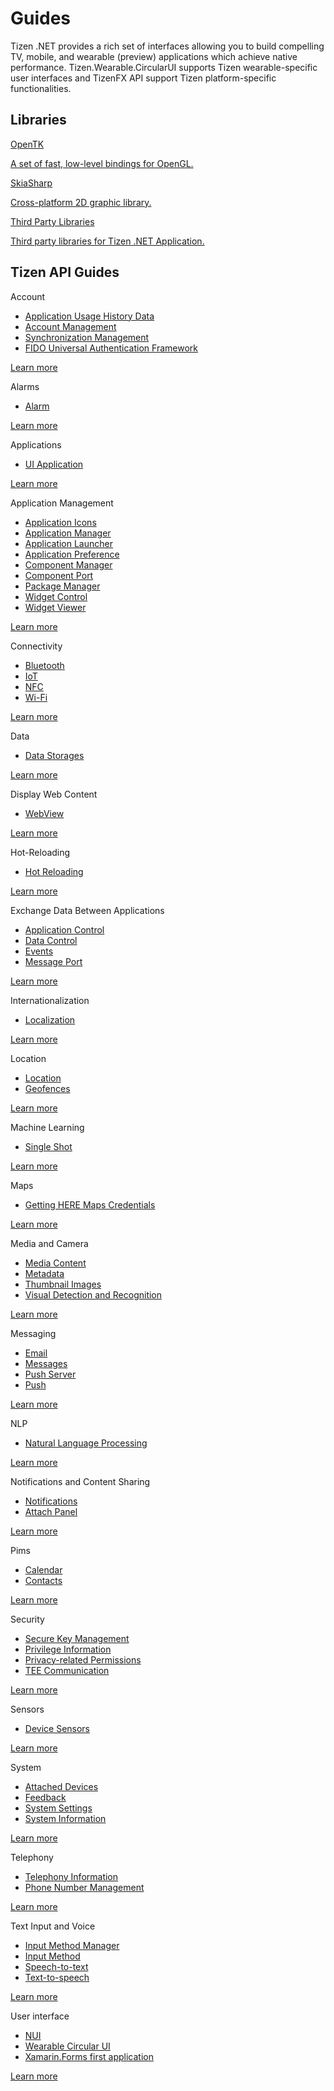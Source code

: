 # Guides

Tizen .NET provides a rich set of interfaces allowing you to build compelling TV, mobile, and wearable (preview) applications which achieve native performance.
Tizen.Wearable.CircularUI supports Tizen wearable-specific user interfaces and TizenFX API support Tizen platform-specific functionalities.

## Libraries

<div class="row cards-container-infra">
    <div class="col col-md-3">
        <a href="libraries/opentk/index.md" class="card card-infra h-100">
            <div class="card-body">
                <p class="h3 card-title">OpenTK</p>
                <p class="card-text">
                    A set of fast, low-level bindings for OpenGL.
                </p>
            </div>
        </a>
    </div>
    <div class="col col-md-3">
        <a href="libraries/skiasharp/index.md" class="card card-infra h-100">
            <div class="card-body">
                <p class="h3 card-title">SkiaSharp</p>
                <p class="card-text">
                    Cross-platform 2D graphic library.
                </p>
            </div>
        </a>
    </div>
     <div class="col col-md-3">
        <a href="libraries/thirdparty/index.md" class="card card-infra h-100">
            <div class="card-body">
                <p class="h3 card-title">Third Party Libraries</p>
                <p class="card-text">
                    Third party libraries for Tizen .NET Application.
                </p>
            </div>
        </a>
    </div>
</div>

## Tizen API Guides

<div class="row cards-container-infra">
    <div class="col col-md-3">
        <div class="card card-infra card-list h-100">
            <div class="card-body">
                <p class="h3 card-title">Account</p>
                <div class="card-text">
                    <ul class="list-infra list-infra-arrow">
                        <li><a href="account/app-history.md">Application Usage History Data</a></li>
                        <li><a href="account/account.md">Account Management</a></li>
                        <li><a href="account/data-sync.md">Synchronization Management</a></li>
                        <li><a href="account/fido.md">FIDO Universal Authentication Framework</a></li>
                    </ul>
                </div>
            </div>
            <div class="card-footer">
                <a class="link-standalone" href="account/overview.md">Learn more</a>
            </div>
        </div>
    </div>
    <div class="col col-md-3">
        <div class="card card-infra card-list h-100">
            <div class="card-body">
                <p class="h3 card-title">Alarms</p>
                <div class="card-text">
                    <ul class="list-infra list-infra-arrow">
                        <li><a href="alarm/alarms.md">Alarm</a></li>
                    </ul>
                </div>
            </div>
            <div class="card-footer">
                <a class="link-standalone" href="alarm/overview.md">Learn more</a>
            </div>
        </div>
    </div>
    <div class="col col-md-3">
        <div class="card card-infra card-list h-100">
            <div class="card-body">
                <p class="h3 card-title">Applications</p>
                <div class="card-text">
                    <ul class="list-infra list-infra-arrow">
                        <li><a href="applications/uiapplication/overview.md">UI Application</a></li>
                    </ul>
                </div>
            </div>
            <div class="card-footer">
                <a class="link-standalone" href="applications/overview.md">Learn more</a>
            </div>
        </div>
    </div>
    <div class="col col-md-3">
        <div class="card card-infra card-list h-100">
            <div class="card-body">
                <p class="h3 card-title">Application Management</p>
                <div class="card-text">
                    <ul class="list-infra list-infra-arrow">
                        <li><a href="app-management/app-icons.md">Application Icons</a></li>
                        <li><a href="app-management/app-manager.md">Application Manager</a></li>
                        <li><a href="app-management/application-launcher.md">Application Launcher</a></li>
                        <li><a href="app-management/application-preference.md">Application Preference</a></li>
                        <li><a href="app-management/component-manager.md">Component Manager</a></li>
                        <li><a href="app-management/component-port.md">Component Port</a></li>
                        <li><a href="app-management/package-manager.md">Package Manager</a></li>
                        <li><a href="app-management/widget-control.md">Widget Control</a></li>
                        <li><a href="app-management/widget-viewer.md">Widget Viewer</a></li>
                    </ul>
                </div>
            </div>
            <div class="card-footer">
                <a class="link-standalone" href="app-management/overview.md">Learn more</a>
            </div>
        </div>
    </div>
    <div class="col col-md-3">
        <div class="card card-infra card-list h-100">
            <div class="card-body">
                <p class="h3 card-title">Connectivity</p>
                <div class="card-text">
                    <ul class="list-infra list-infra-arrow">
                        <li><a href="connectivity/bluetooth.md">Bluetooth</a></li>
                        <li><a href="connectivity/iotcon.md">IoT</a></li>
                        <li><a href="connectivity/nfc.md">NFC</a></li>
                        <li><a href="connectivity/wifi.md">Wi-Fi</a></li>
                    </ul>
                </div>
            </div>
            <div class="card-footer">
                <a class="link-standalone" href="connectivity/overview.md">Learn more</a>
            </div>
        </div>
    </div>
    <div class="col col-md-3">
        <div class="card card-infra card-list h-100">
            <div class="card-body">
                <p class="h3 card-title">Data</p>
                <div class="card-text">
                    <ul class="list-infra list-infra-arrow">
                        <li><a href="data/data-storages.md">Data Storages</a></li>
                    </ul>
                </div>
            </div>
            <div class="card-footer">
                <a class="link-standalone" href="data/overview.md">Learn more</a>
            </div>
        </div>
    </div>
    <div class="col col-md-3">
        <div class="card card-infra card-list h-100">
            <div class="card-body">
                <p class="h3 card-title">Display Web Content</p>
                <div class="card-text">
                    <ul class="list-infra list-infra-arrow">
                        <li><a href="webview/webview.md">WebView</a></li>
                    </ul>
                </div>
            </div>
            <div class="card-footer">
                <a class="link-standalone" href="webview/overview.md">Learn more</a>
            </div>
        </div>
    </div>
    <div class="col col-md-3">
        <div class="card card-infra card-list h-100">
            <div class="card-body">
                <p class="h3 card-title">Hot-Reloading</p>
                <div class="card-text">
                    <ul class="list-infra list-infra-arrow">
                        <li><a href="hot-reloading/overview.md">Hot Reloading</a></li>
                    </ul>
                </div>
            </div>
            <div class="card-footer">
                <a class="link-standalone" href="hot-reloading/overview.md">Learn more</a>
            </div>
        </div>
    </div>
    <div class="col col-md-3">
        <div class="card card-infra card-list h-100">
            <div class="card-body">
                <p class="h3 card-title">Exchange Data Between Applications</p>
                <div class="card-text">
                    <ul class="list-infra list-infra-arrow">
                        <li><a href="exchange-data-between-apps/app-controls.md">Application Control</a></li>
                        <li><a href="exchange-data-between-apps/data-control.md">Data Control</a></li>
                        <li><a href="exchange-data-between-apps/event.md">Events</a></li>
                        <li><a href="exchange-data-between-apps/message-port.md">Message Port</a></li>
                    </ul>
                </div>
            </div>
            <div class="card-footer">
                <a class="link-standalone" href="exchange-data-between-apps/overview.md">Learn more</a>
            </div>
        </div>
    </div>
    <div class="col col-md-3">
        <div class="card card-infra card-list h-100">
            <div class="card-body">
                <p class="h3 card-title">Internationalization</p>
                <div class="card-text">
                    <ul class="list-infra list-infra-arrow">
                        <li><a href="internationalization/localization.md">Localization</a></li>
                    </ul>
                </div>
            </div>
            <div class="card-footer">
                <a class="link-standalone" href="internationalization/overview.md">Learn more</a>
            </div>
        </div>
    </div>
    <div class="col col-md-3">
        <div class="card card-infra card-list h-100">
            <div class="card-body">
                <p class="h3 card-title">Location</p>
                <div class="card-text">
                    <ul class="list-infra list-infra-arrow">
                        <li><a href="location/location.md">Location</a></li>
                        <li><a href="location/geofences.md">Geofences</a></li>
                    </ul>
                </div>
            </div>
            <div class="card-footer">
                <a class="link-standalone" href="location/overview.md">Learn more</a>
            </div>
        </div>
    </div>
    <div class="col col-md-3">
        <div class="card card-infra card-list h-100">
            <div class="card-body">
                <p class="h3 card-title">Machine Learning</p>
                <div class="card-text">
                    <ul class="list-infra list-infra-arrow">
                        <li><a href="machine-learning/singleshot.md">Single Shot</a></li>
                    </ul>
                </div>
            </div>
            <div class="card-footer">
                <a class="link-standalone" href="machine-learning/overview.md">Learn more</a>
            </div>
        </div>
    </div>
    <div class="col col-md-3">
        <div class="card card-infra card-list h-100">
            <div class="card-body">
                <p class="h3 card-title">Maps</p>
                <div class="card-text">
                    <ul class="list-infra list-infra-arrow">
                        <li><a href="maps/here-credentials.md">Getting HERE Maps Credentials</a></li>
                    </ul>
                </div>
            </div>
            <div class="card-footer">
                <a class="link-standalone" href="maps/maps.md">Learn more</a>
            </div>
        </div>
    </div>
    <div class="col col-md-3">
        <div class="card card-infra card-list h-100">
            <div class="card-body">
                <p class="h3 card-title">Media and Camera</p>
                <div class="card-text">
                    <ul class="list-infra list-infra-arrow">
                        <li><a href="multimedia/media-content.md">Media Content</a></li>
                        <li><a href="multimedia/metadata.md">Metadata</a></li>
                        <li><a href="multimedia/thumbnail-images.md">Thumbnail Images</a></li>
                        <li><a href="multimedia/media-vision.md">Visual Detection and Recognition</a></li>
                    </ul>
                </div>
            </div>
            <div class="card-footer">
                <a class="link-standalone" href="multimedia/overview.md">Learn more</a>
            </div>
        </div>
    </div>
    <div class="col col-md-3">
        <div class="card card-infra card-list h-100">
            <div class="card-body">
                <p class="h3 card-title">Messaging</p>
                <div class="card-text">
                    <ul class="list-infra list-infra-arrow">
                        <li><a href="messaging/email.md">Email</a></li>
                        <li><a href="messaging/messages.md">Messages</a></li>
                        <li><a href="messaging/push-server.md">Push Server</a></li>
                        <li><a href="messaging/push.md">Push</a></li>
                    </ul>
                </div>
            </div>
            <div class="card-footer">
                <a class="link-standalone" href="messaging/overview.md">Learn more</a>
            </div>
        </div>
    </div>
    <div class="col col-md-3">
        <div class="card card-infra card-list h-100">
            <div class="card-body">
                <p class="h3 card-title">NLP</p>
                <div class="card-text">
                    <ul class="list-infra list-infra-arrow">
                        <li><a href="nlp/nlp.md">Natural Language Processing</a></li>
                    </ul>
                </div>
            </div>
            <div class="card-footer">
                <a class="link-standalone" href="nlp/overview.md">Learn more</a>
            </div>
        </div>
    </div>
    <div class="col col-md-3">
        <div class="card card-infra card-list h-100">
            <div class="card-body">
                <p class="h3 card-title">Notifications and Content Sharing</p>
                <div class="card-text">
                    <ul class="list-infra list-infra-arrow">
                        <li><a href="notification/noti.md">Notifications</a></li>
                        <li><a href="notification/attach-panel.md">Attach Panel</a></li>
                    </ul>
                </div>
            </div>
            <div class="card-footer">
                <a class="link-standalone" href="notification/overview.md">Learn more</a>
            </div>
        </div>
    </div>
    <div class="col col-md-3">
        <div class="card card-infra card-list h-100">
            <div class="card-body">
                <p class="h3 card-title">Pims</p>
                <div class="card-text">
                    <ul class="list-infra list-infra-arrow">
                        <li><a href="pims/calendar.md">Calendar</a></li>
                        <li><a href="pims/contacts.md">Contacts</a></li>
                    </ul>
                </div>
            </div>
            <div class="card-footer">
                <a class="link-standalone" href="pims/overview.md">Learn more</a>
            </div>
        </div>
    </div>
    <div class="col col-md-3">
        <div class="card card-infra card-list h-100">
            <div class="card-body">
                <p class="h3 card-title">Security</p>
                <div class="card-text">
                    <ul class="list-infra list-infra-arrow">
                        <li><a href="security/secure-repository.md">Secure Key Management</a></li>
                        <li><a href="security/privilege.md">Privilege Information</a></li>
                        <li><a href="security/privacy-related-permissions.md">Privacy-related Permissions</a></li>
                        <li><a href="security/tee-client.md">TEE Communication</a></li>
                    </ul>
                </div>
            </div>
            <div class="card-footer">
                <a class="link-standalone" href="security/overview.md">Learn more</a>
            </div>
        </div>
    </div>
    <div class="col col-md-3">
        <div class="card card-infra card-list h-100">
            <div class="card-body">
                <p class="h3 card-title">Sensors</p>
                <div class="card-text">
                    <ul class="list-infra list-infra-arrow">
                        <li><a href="sensors/device-sensors.md">Device Sensors</a></li>
                    </ul>
                </div>
            </div>
            <div class="card-footer">
                <a class="link-standalone" href="sensors/overview.md">Learn more</a>
            </div>
        </div>
    </div>
    <div class="col col-md-3">
        <div class="card card-infra card-list h-100">
            <div class="card-body">
                <p class="h3 card-title">System</p>
                <div class="card-text">
                    <ul class="list-infra list-infra-arrow">
                        <li><a href="system/attached-devices.md">Attached Devices</a></li>
                        <li><a href="system/feedback.md">Feedback</a></li>
                        <li><a href="system/settings.md">System Settings</a></li>
                        <li><a href="system/system.md">System Information</a></li>
                    </ul>
                </div>
            </div>
            <div class="card-footer">
                <a class="link-standalone" href="system/overview.md">Learn more</a>
            </div>
        </div>
    </div>
    <div class="col col-md-3">
        <div class="card card-infra card-list h-100">
            <div class="card-body">
                <p class="h3 card-title">Telephony</p>
                <div class="card-text">
                    <ul class="list-infra list-infra-arrow">
                        <li><a href="telephony/telephony.md">Telephony Information</a></li>
                        <li><a href="telephony/phonenumber.md">Phone Number Management</a></li>
                    </ul>
                </div>
            </div>
            <div class="card-footer">
                <a class="link-standalone" href="telephony/index.md">Learn more</a>
            </div>
        </div>
    </div>
    <div class="col col-md-3">
        <div class="card card-infra card-list h-100">
            <div class="card-body">
                <p class="h3 card-title">Text Input and Voice</p>
                <div class="card-text">
                    <ul class="list-infra list-infra-arrow">
                        <li><a href="uix/input-method-manager.md">Input Method Manager</a></li>
                        <li><a href="uix/input-method.md">Input Method</a></li>
                        <li><a href="uix/stt.md">Speech-to-text</a></li>
                        <li><a href="uix/tts.md">Text-to-speech</a></li>
                    </ul>
                </div>
            </div>
            <div class="card-footer">
                <a class="link-standalone" href="uix/overview.md">Learn more</a>
            </div>
        </div>
    </div>
    <div class="col col-md-3">
        <div class="card card-infra card-list h-100">
            <div class="card-body">
                <p class="h3 card-title">User interface</p>
                <div class="card-text">
                    <ul class="list-infra list-infra-arrow">
                        <li><a href="user-interface/nui/overview.md">NUI</a></li>
                        <li><a href="user-interface/wcircularui/index.md">Wearable Circular UI</a></li>
                        <li><a href="user-interface/xamarin/overview.md">Xamarin.Forms first application</a></li>
                    </ul>
                </div>
            </div>
            <div class="card-footer">
                <a class="link-standalone" href="user-interface/nui/overview.md">Learn more</a>
	    </div>
        </div>
    </div>
</div>
